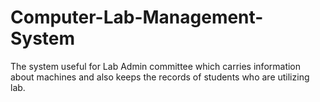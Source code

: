 # Computer-Lab-Management-System
The system useful for Lab Admin committee which carries information about machines and also keeps the records of students who are utilizing lab.
